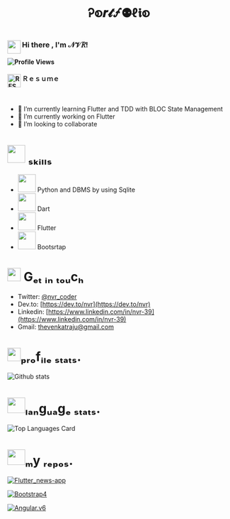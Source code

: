 # <p align="center"> Ꭾစ𝒓𝓽🝡⚉ℓ𝖎စ </p>

### Hi there , <img align="left" height = "30" width = "30" alt="" src= "https://github.com/nvrr/nvrr/blob/main/assets/images/photo_2021-02-06_10-55-57.jpg"/> I'm  𝒩𝒱𝑅! 

 #### ![Profile Views](https://komarev.com/ghpvc/?username=nvrr)

 #### Ｒｅｓｕｍｅ<a href="https://drive.google.com/file/d/1IcBxGDjYaOYE8O5jSfKER1IXtBp86Sb1/view?usp=drivesdk"><img align="left" height = "30" width = "30" alt="RESUME" src= "https://github.com/nvrr/nvrr/blob/main/assets/resumeIcons/15-14-38-resume-48.png"/></a>
 </br>

- 🌱 I’m currently learning Flutter and TDD with BLOC State Management
- 🔭 I’m currently working on Flutter
- 👯 I’m looking to collaborate  

# <img  height = "40" width = "40" src= "https://github.com/nvrr/nvrr/blob/main/assets/employee-skills-icon-star-sign.webp"/> ₛₖᵢₗₗₛ
- <code><img height="40" src="https://github.com/nvrr/nvrr/blob/main/assets/python.png"></code> Python and DBMS by using Sqlite
- <code><img height="40" src="https://github.com/nvrr/nvrr/blob/main/assets/photo_2021-02-06_10-55-04.jpg"></code> Dart
-  <code><img height="40" src="https://github.com/nvrr/nvrr/blob/main/assets/flutter.png"></code> Flutter
- <code><img height="40" src="https://github.com/nvrr/nvrr/blob/main/assets/bootstrap.png"></code> Bootsrtap


# <img  height = "30" width = "30" src= "https://github.com/nvrr/nvrr/blob/main/assets/images/photo_2021-02-06_11-39-46.jpg"/> Gₑₜ ᵢₙ ₜₒᵤcₕ
- Twitter: [@nvr_coder](https://twitter.com/nvr_coder)
- Dev.to: [https://dev.to/nvr](https://dev.to/nvr)
- Linkedin: [https://www.linkedin.com/in/nvr-39](https://www.linkedin.com/in/nvr-39)
- Gmail: [thevenkatraju@gmail.com](thevenkatraju@gmail.com)

# <img  height = "30" width = "30" src= "https://github.com/nvrr/nvrr/blob/main/assets/demography-diagram-vector-icon-flat.webp"/>ₚᵣₒfᵢₗₑ ₛₜₐₜₛ.
![Github stats](https://github-readme-stats.vercel.app/api?username=nvrr&theme=buefy&show_icons=true&count_private=true)


# <img  height = "35" width = "40" src= "https://github.com/nvrr/nvrr/blob/main/assets/github-icon-apps-website.webp"/>ₗₐₙgᵤₐgₑ ₛₜₐₜₛ.

![Top Languages Card](https://github-readme-stats.vercel.app/api/top-langs/?username=nvrr&theme=buefy&layout=compact)

# <img  height = "35" width = "40" src= "https://github.com/nvrr/nvrr/blob/main/assets/github-icon-apps-website.webp"/>ₘy ᵣₑₚₒₛ.

[![Flutter_news-app](https://github-readme-stats.vercel.app/api/pin/?username=nvrr&theme=buefy&repo=Flutter_news-app&show_owner=true)](https://github.com/nvrr/Flutter_news-app)

[![Bootstrap4](https://github-readme-stats.vercel.app/api/pin/?username=nvrr&theme=buefy&repo=Bootstrap4&show_owner=true)](https://github.com/nvrr/Bootstrap4)

[![Angular.v6](https://github-readme-stats.vercel.app/api/pin/?username=nvrr&theme=buefy&repo=Angular.v6&show_owner=true)](https://github.com/nvrr/Angular.v6) 
